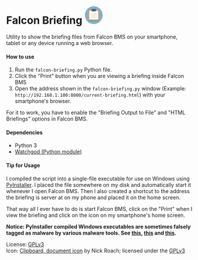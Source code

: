 # Falcon Briefing ![](https://raw.githubusercontent.com/dglava/falcon-briefing/master/falcon-briefing.png)
Utility to show the briefing files from Falcon BMS on your smartphone,
tablet or any device running a web browser.

#### How to use
1. Run the `falcon-briefing.py` Python file.
2. Click the "Print" button when you are viewing a briefing inside Falcon BMS
3. Open the address shown in the `falcon-briefing.py` window (Example: `http://192.168.1.100:8000/current-briefing.html`) with your smartphone's browser.

For it to work, you have to enable the "Briefing Output to File" and
"HTML Briefings" options in Falcon BMS.

#### Dependencies
* Python 3
* [Watchgod (Python module)](https://github.com/samuelcolvin/watchgod)

#### Tip for Usage

I compiled the script into a single-file executable for use on Windows
using [PyInstaller](https://www.pyinstaller.org/). I placed the file somewhere on my disk and automatically start it whenever I open Falcon BMS. Then I also created a shortcut to the address the briefing is server at on my phone and placed it on the home screen.

That way all I ever have to do is start Falcon BMS, click on the "Print" when I view the briefing and click on the icon on my smartphone's home screen.

**Notice: PyInstaller compiled Windows executables are sometimes falsely tagged as malware by various malware tools. See [this](https://github.com/pyinstaller/pyinstaller/issues?q=is%3Aissue+virus+is%3Aclosed), [this](https://stackoverflow.com/questions/43777106/program-made-with-pyinstaller-now-seen-as-a-trojan-horse-by-avg) and [this](https://www.reddit.com/r/Python/comments/9ri81s/my_pyinstallercompiled_exe_progs_are_victims_of/).**

License: [GPLv3](http://www.gnu.org/licenses/gpl-3.0.html)  
Icon: [Clipboard, document icon](https://www.iconfinder.com/icons/1055091/clipboard_document_icon) by Nick Roach; licensed under the [GPLv3](http://www.gnu.org/licenses/gpl-3.0.html)
